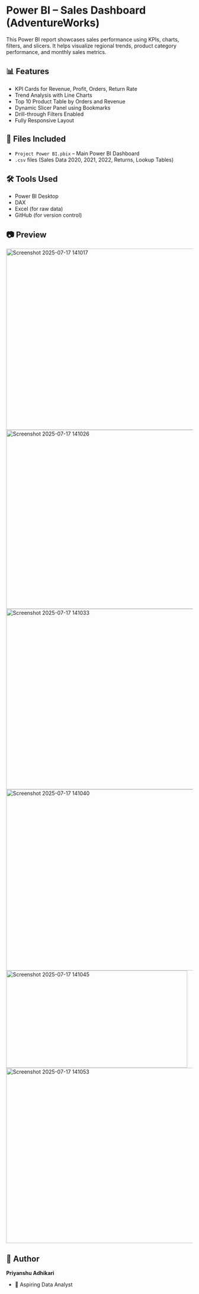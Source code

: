 # Power BI – Sales Dashboard (AdventureWorks)

This Power BI report showcases sales performance using KPIs, charts, filters, and slicers. It helps visualize regional trends, product category performance, and monthly sales metrics.

## 📊 Features

- KPI Cards for Revenue, Profit, Orders, Return Rate
- Trend Analysis with Line Charts
- Top 10 Product Table by Orders and Revenue
- Dynamic Slicer Panel using Bookmarks
- Drill-through Filters Enabled
- Fully Responsive Layout

## 📁 Files Included

- `Project Power BI.pbix` – Main Power BI Dashboard
- `.csv` files (Sales Data 2020, 2021, 2022, Returns, Lookup Tables)

## 🛠 Tools Used

- Power BI Desktop
- DAX
- Excel (for raw data)
- GitHub (for version control)

## 📷 Preview


<img width="1090" height="488" alt="Screenshot 2025-07-17 141017" src="https://github.com/user-attachments/assets/5c066d99-197f-4d12-97e4-e2d9d8a3a60a" />


<img width="1080" height="482" alt="Screenshot 2025-07-17 141026" src="https://github.com/user-attachments/assets/6a21aca5-ab91-4672-ae6e-a48c89d9b34d" />


<img width="1086" height="486" alt="Screenshot 2025-07-17 141033" src="https://github.com/user-attachments/assets/e091d155-2a40-40bc-8885-42456c96608d" />


<img width="1086" height="488" alt="Screenshot 2025-07-17 141040" src="https://github.com/user-attachments/assets/5f1a99df-7c4c-44e9-8d7b-aa3a69f5a7f3" />


<img width="489" height="262" alt="Screenshot 2025-07-17 141045" src="https://github.com/user-attachments/assets/d39aaf4b-1fe7-4adb-9f90-786a58c2c60c" />


<img width="873" height="472" alt="Screenshot 2025-07-17 141053" src="https://github.com/user-attachments/assets/e9b3ae58-83ff-4099-9bf9-5a8f7ee1639e" />


## 👤 Author

**Priyanshu Adhikari**

- 💼 Aspiring Data Analyst
  
